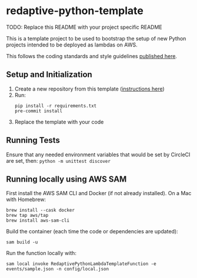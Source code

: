 # redaptive-python-template

TODO: Replace this README with your project specific README

This is a template project to be used to bootstrap the setup of new Python projects intended to be deployed as lambdas on AWS. 

This follows the coding standards and style guidelines [published here](https://redaptiveinc.atlassian.net/wiki/spaces/EW/pages/2238971905/Python+Coding+Standards+Style+Guidelines). 

## Setup and Initialization

1. Create a new repository from this template ([instructions here](https://docs.github.com/en/github/creating-cloning-and-archiving-repositories/creating-a-repository-on-github/creating-a-repository-from-a-template#creating-a-repository-from-a-template))
2. Run:
    ```
    pip install -r requirements.txt
    pre-commit install
    ```
3. Replace the template with your code

## Running Tests
Ensure that any needed environment variables that would be set by CircleCI are set, then:
`python -m unittest discover`

## Running locally using AWS SAM
First install the AWS SAM CLI and Docker (if not already installed). On a Mac with Homebrew:
```
brew install --cask docker
brew tap aws/tap
brew install aws-sam-cli
```
Build the container (each time the code or dependencies are updated):
```
sam build -u
```
Run the function locally with:
```
sam local invoke RedaptivePythonLambdaTemplateFunction -e events/sample.json -n config/local.json
```